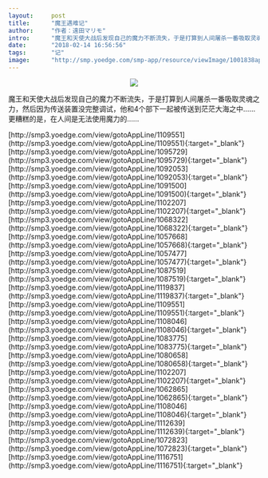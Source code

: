 ```yaml
---
layout:     post
title:      "魔王遇难记"
author:     "作者：遠田マリモ"
intro:      "魔王和天使大战后发现自己的魔力不断流失，于是打算到人间屠杀一番吸取灵魂之力，然后因为传送装置没完整调试，他和4个部下一起被传送到茫茫大海之中……更糟糕的是，在人间是无法使用魔力的……"
date:       "2018-02-14 16:56:56"
tags:       "记"
image:      "http://smp.yoedge.com/smp-app/resource/viewImage/1001838appline.png"
---
```

<div style="text-align: center">
<p><img src="http://smp.yoedge.com/smp-app/resource/viewImage/1001838appline.png"/></p>
</div>
<p class="post-meta">
<span>魔王和天使大战后发现自己的魔力不断流失，于是打算到人间屠杀一番吸取灵魂之力，然后因为传送装置没完整调试，他和4个部下一起被传送到茫茫大海之中……更糟糕的是，在人间是无法使用魔力的……</span>
</p>
[http://smp3.yoedge.com/view/gotoAppLine/1109551](http://smp3.yoedge.com/view/gotoAppLine/1109551){:target="_blank"}
[http://smp3.yoedge.com/view/gotoAppLine/1095729](http://smp3.yoedge.com/view/gotoAppLine/1095729){:target="_blank"}
[http://smp3.yoedge.com/view/gotoAppLine/1092053](http://smp3.yoedge.com/view/gotoAppLine/1092053){:target="_blank"}
[http://smp3.yoedge.com/view/gotoAppLine/1091500](http://smp3.yoedge.com/view/gotoAppLine/1091500){:target="_blank"}
[http://smp3.yoedge.com/view/gotoAppLine/1102207](http://smp3.yoedge.com/view/gotoAppLine/1102207){:target="_blank"}
[http://smp3.yoedge.com/view/gotoAppLine/1068322](http://smp3.yoedge.com/view/gotoAppLine/1068322){:target="_blank"}
[http://smp3.yoedge.com/view/gotoAppLine/1057668](http://smp3.yoedge.com/view/gotoAppLine/1057668){:target="_blank"}
[http://smp3.yoedge.com/view/gotoAppLine/1057477](http://smp3.yoedge.com/view/gotoAppLine/1057477){:target="_blank"}
[http://smp3.yoedge.com/view/gotoAppLine/1087519](http://smp3.yoedge.com/view/gotoAppLine/1087519){:target="_blank"}
[http://smp3.yoedge.com/view/gotoAppLine/1119837](http://smp3.yoedge.com/view/gotoAppLine/1119837){:target="_blank"}
[http://smp3.yoedge.com/view/gotoAppLine/1109551](http://smp3.yoedge.com/view/gotoAppLine/1109551){:target="_blank"}
[http://smp3.yoedge.com/view/gotoAppLine/1108046](http://smp3.yoedge.com/view/gotoAppLine/1108046){:target="_blank"}
[http://smp3.yoedge.com/view/gotoAppLine/1083775](http://smp3.yoedge.com/view/gotoAppLine/1083775){:target="_blank"}
[http://smp3.yoedge.com/view/gotoAppLine/1080658](http://smp3.yoedge.com/view/gotoAppLine/1080658){:target="_blank"}
[http://smp3.yoedge.com/view/gotoAppLine/1102207](http://smp3.yoedge.com/view/gotoAppLine/1102207){:target="_blank"}
[http://smp3.yoedge.com/view/gotoAppLine/1062865](http://smp3.yoedge.com/view/gotoAppLine/1062865){:target="_blank"}
[http://smp3.yoedge.com/view/gotoAppLine/1108046](http://smp3.yoedge.com/view/gotoAppLine/1108046){:target="_blank"}
[http://smp3.yoedge.com/view/gotoAppLine/1112639](http://smp3.yoedge.com/view/gotoAppLine/1112639){:target="_blank"}
[http://smp3.yoedge.com/view/gotoAppLine/1072823](http://smp3.yoedge.com/view/gotoAppLine/1072823){:target="_blank"}
[http://smp3.yoedge.com/view/gotoAppLine/1116751](http://smp3.yoedge.com/view/gotoAppLine/1116751){:target="_blank"}



